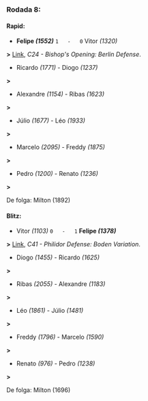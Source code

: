 ### Rodada 8:

#### Rapid:

* **Felipe *(1552)*** `1   -   0`  Vitor *(1320)*

**>** [Link](https://www.lichess.org/il8Y1UYr), *C24 - Bishop's Opening: Berlin Defense*.
* Ricardo *(1771)*     -     Diogo *(1237)*

 **>** 
* Alexandre *(1154)*     -     Ribas *(1623)*

 **>** 
* Júlio *(1677)*     -     Léo *(1933)*

 **>** 
* Marcelo *(2095)*     -     Freddy *(1875)*

 **>** 
* Pedro *(1200)*     -     Renato *(1236)*

 **>** 

De folga: Milton (1892)

#### Blitz:

* Vitor *(1103)* `0   -   1` **Felipe *(1378)***

**>** [Link](https://www.lichess.org/PoxhQGHP), *C41 - Philidor Defense: Boden Variation*.
* Diogo *(1455)*     -     Ricardo *(1625)*

 **>** 
* Ribas *(2055)*     -     Alexandre *(1183)*

 **>** 
* Léo *(1861)*     -     Júlio *(1481)*

 **>** 
* Freddy *(1796)*     -     Marcelo *(1590)*

 **>** 
* Renato *(976)*     -     Pedro *(1238)*

 **>** 

De folga: Milton (1696)

